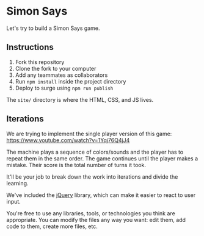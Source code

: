 # Simon Says

Let's try to build a Simon Says game.

## Instructions

1. Fork this repository
1. Clone the fork to your computer
1. Add any teammates as collaborators
1. Run `npm install` inside the project directory
1. Deploy to surge using `npm run publish`

The `site/` directory is where the HTML, CSS, and JS lives.

## Iterations

We are trying to implement the single player version of this game: <https://www.youtube.com/watch?v=1Yqj76Q4jJ4>

The machine plays a sequence of colors/sounds and the player has to repeat them in the same order. The game continues until the player makes a mistake. Their score is the total number of turns it took.

It'll be your job to break down the work into iterations and divide the learning.

We've included the [jQuery][url-jquery] library, which can make it easier to react to user input.

You're free to use any libraries, tools, or technologies you think are appropriate. You can modify the files any way you want: edit them, add code to them, create more files, etc.

[url-jquery]: https://api.jquery.com/
